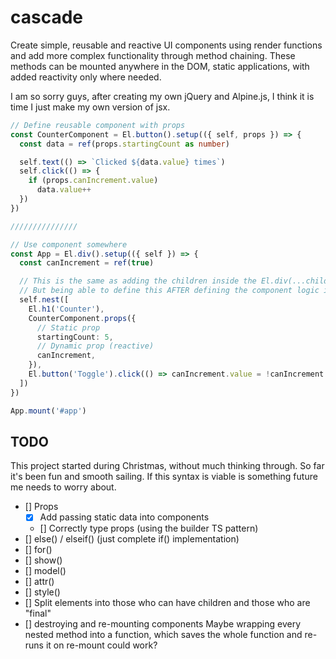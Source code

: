 # cascade

Create simple, reusable and reactive UI components using render functions and add more complex functionality through method chaining. These methods can be mounted anywhere in the DOM, static applications, with added reactivity only where needed.

I am so sorry guys, after creating my own jQuery and Alpine.js, I think it is time I just make my own version of jsx.

```ts
// Define reusable component with props
const CounterComponent = El.button().setup(({ self, props }) => {
  const data = ref(props.startingCount as number)

  self.text(() => `Clicked ${data.value} times`)
  self.click(() => {
    if (props.canIncrement.value)
      data.value++
  })
})

///////////////

// Use component somewhere
const App = El.div().setup(({ self }) => {
  const canIncrement = ref(true)

  // This is the same as adding the children inside the El.div(...children).
  // But being able to define this AFTER defining the component logic is much more ergonomic
  self.nest([
    El.h1('Counter'),
    CounterComponent.props({
      // Static prop
      startingCount: 5,
      // Dynamic prop (reactive)
      canIncrement,
    }),
    El.button('Toggle').click(() => canIncrement.value = !canIncrement.value),
  ])
})

App.mount('#app')
```

## TODO

This project started during Christmas, without much thinking through. So far it's been fun and smooth sailing. If this syntax is viable is something future me needs to worry about.

- [] Props
  - [x] Add passing static data into components
  - [] Correctly type props (using the builder TS pattern)
- [] else() / elseif() (just complete if() implementation)
- [] for()
- [] show()
- [] model()
- [] attr()
- [] style()
- [] Split elements into those who can have children and those who are "final"
- [] destroying and re-mounting components
  Maybe wrapping every nested method into a function, which saves the whole function and re-runs it on re-mount could work?
